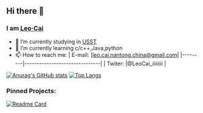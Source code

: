 ## Hi there 👋
### I am [Leo·Cai](https://github.com/what-is-me)
<!--
**what-is-me/what-is-me** is a ✨ _special_ ✨ repository because its `README.md` (this file) appears on your GitHub profile.

Here are some ideas to get you started:
-->
- 🔭 I’m currently studying in [USST](https://www.usst.edu.cn/)
- 🌱 I’m currently learning c/c++,Java,python
- 📫 How to reach me: 
  | E-mail: |leo.cai.nantong.china@gmail.com|
  |---------|-------------------------------|
  | Twiter: |@LeoCai_iiiiiiii               |
<!--
- 👯 I’m looking to collaborate on ...
- 🤔 I’m looking for help with ...
- 💬 Ask me about ...
- 📫 How to reach me: ...
- 😄 Pronouns: ...
- ⚡ Fun fact: ...
-->

[![Anurag's GitHub stats](https://github-readme-stats.vercel.app/api?username=what-is-me&show_icons=true&theme=onedark)](https://github.com/what-is-me)
[![Top Langs](https://github-readme-stats.vercel.app/api/top-langs/?username=what-is-me&layout=compact&theme=onedark)](https://github.com/what-is-me)
<br>
### Pinned Projects:
[![Readme Card](https://github-readme-stats.vercel.app/api/pin/?username=what-is-me&repo=wordlisttranslate&theme=onedark)](https://github.com/what-is-me/wordlisttranslate)

